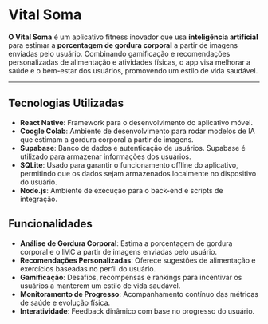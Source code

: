 # Vital Soma

**O Vital Soma** é um aplicativo fitness inovador que usa **inteligência artificial** para estimar a **porcentagem de gordura corporal** a partir de imagens enviadas pelo usuário. Combinando gamificação e recomendações personalizadas de alimentação e atividades físicas, o app visa melhorar a saúde e o bem-estar dos usuários, promovendo um estilo de vida saudável.

---

## Tecnologias Utilizadas

- **React Native**: Framework para o desenvolvimento do aplicativo móvel.
- **Coogle Colab**: Ambiente de desenvolvimento para rodar modelos de IA que estimam a gordura corporal a partir de imagens.
- **Supabase**: Banco de dados e autenticação de usuários. Supabase é utilizado para armazenar informações dos usuários.
- **SQLite**: Usado para garantir o funcionamento offline do aplicativo, permitindo que os dados sejam armazenados localmente no dispositivo do usuário.
- **Node.js**: Ambiente de execução para o back-end e scripts de integração.

## Funcionalidades

- **Análise de Gordura Corporal**: Estima a porcentagem de gordura corporal e o IMC a partir de imagens enviadas pelo usuário.
- **Recomendações Personalizadas**: Oferece sugestões de alimentação e exercícios baseadas no perfil do usuário.
- **Gamificação**: Desafios, recompensas e rankings para incentivar os usuários a manterem um estilo de vida saudável.
- **Monitoramento de Progresso**: Acompanhamento contínuo das métricas de saúde e evolução física.
- **Interatividade**: Feedback dinâmico com base no progresso do usuário.

